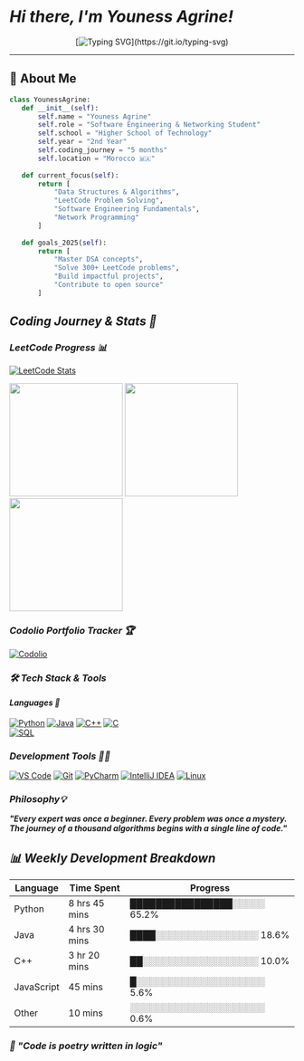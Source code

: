#  *Hi there, I'm Youness Agrine!*

<div align="center">
 
[![Typing SVG](https://readme-typing-svg.herokuapp.com?font=Fira+Code&size=22&pause=1000&color=3275a8&center=true&vCenter=true&width=600&lines=Software+Engineering+%26+Networking+Student;Algorithm+Problem+Solver;5+Months+of+Coding+Journey;Always+Learning+Something+New!)](https://git.io/typing-svg)

</div>

---

## 🚀 About Me

```python
class YounessAgrine:
   def __init__(self):
       self.name = "Youness Agrine"
       self.role = "Software Engineering & Networking Student"
       self.school = "Higher School of Technology"
       self.year = "2nd Year"
       self.coding_journey = "5 months"
       self.location = "Morocco 🇲🇦"
       
   def current_focus(self):
       return [
           "Data Structures & Algorithms",
           "LeetCode Problem Solving", 
           "Software Engineering Fundamentals",
           "Network Programming"
       ]
       
   def goals_2025(self):
       return [
           "Master DSA concepts",
           "Solve 300+ LeetCode problems",
           "Build impactful projects",
           "Contribute to open source"
       ]
```

##  *Coding Journey & Stats 🎯*
###  *LeetCode Progress 📊*   


[![LeetCode Stats](https://leetcard.jacoblin.cool/youness-444?ext=heatmap&theme=dark&font=Baloo%202)](https://leetcode.com/u/youness-444/) 

<img src="https://github.com/user-attachments/assets/5f1f05e3-4701-4859-8072-53ae00a56fdf" width="200"/>
<img src="https://github.com/user-attachments/assets/e1cfeccd-2c02-446b-bae5-dbb9321d2dea" width="200"/>  
<img src="https://github.com/user-attachments/assets/0cf6920a-5351-4cb0-81f6-b0546774e345" width="200"/>



 ### *Codolio Portfolio Tracker 🏆*   

 [![Codolio](https://img.shields.io/badge/Codolio-Profile-004AAD?style=for-the-badge&logo=codeforces&logoColor=white)](https://codolio.com/profile/minoh-444/problemSolving)

### *🛠️ Tech Stack & Tools*   

#### *Languages 🧩* 

[![Python](https://img.shields.io/badge/Python-3776AB?style=for-the-badge&logo=python&logoColor=white)](https://www.python.org/)
[![Java](https://img.shields.io/badge/Java-007396?style=for-the-badge&logo=java&logoColor=white)](https://www.oracle.com/java/)
[![C++](https://img.shields.io/badge/C++-00599C?style=for-the-badge&logo=c%2B%2B&logoColor=white)](https://isocpp.org/)
[![C](https://img.shields.io/badge/C-555555?style=for-the-badge&logo=c&logoColor=white)](https://en.cppreference.com/w/c)   
[![SQL](https://img.shields.io/badge/SQL-4479A1?style=for-the-badge&logo=mysql&logoColor=white)](https://www.mysql.com/)

### *Development Tools ⛓️‍💥*   
<!-- IDEs -->

[![VS Code](https://img.shields.io/badge/VS%20Code-007ACC?style=for-the-badge&logo=visual-studio-code&logoColor=white)](https://code.visualstudio.com/)
[![Git](https://img.shields.io/badge/Git-F05032?style=for-the-badge&logo=git&logoColor=white)](https://git-scm.com/)
[![PyCharm](https://img.shields.io/badge/PyCharm-000000?style=for-the-badge&logo=pycharm&logoColor=white)](https://www.jetbrains.com/pycharm/)
[![IntelliJ IDEA](https://img.shields.io/badge/IntelliJ%20IDEA-000000?style=for-the-badge&logo=IntelliJ-IDEA&logoColor=white)](https://www.jetbrains.com/idea/)
[![Linux](https://img.shields.io/badge/Linux-FCC624?style=for-the-badge&logo=linux&logoColor=black)](https://www.kernel.org/)


###  *Philosophy💡*

***"Every expert was once a beginner. Every problem was once a mystery. The journey of a thousand algorithms begins with a single line of code."***

## *📊 Weekly Development Breakdown* 

| Language     | Time Spent       | Progress |
|-------------|----------------|----------|
| Python      | 8 hrs 45 mins  | ████████████████░░░░░ 65.2% |
| Java        | 4 hrs 30 mins  | ████░░░░░░░░░░░░░░░░ 18.6% |
| C++         | 3 hr 20 mins   | ██░░░░░░░░░░░░░░░░░░ 10.0% |
| JavaScript  | 45 mins        | █░░░░░░░░░░░░░░░░░░░░ 5.6% |
| Other       | 10 mins        | ░░░░░░░░░░░░░░░░░░░░░ 0.6% |


### *💭 "Code is poetry written in logic"*   
